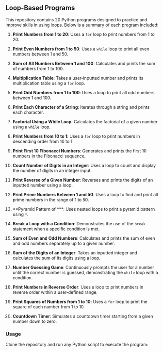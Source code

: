 ## Loop-Based Programs

This repository contains 20 Python programs designed to practice and improve skills in using loops. Below is a summary of each program included:

1. **Print Numbers from 1 to 20**: Uses a `for` loop to print numbers from 1 to 20.

2. **Print Even Numbers from 1 to 50**: Uses a `while` loop to print all even numbers between 1 and 50.

3. **Sum of All Numbers Between 1 and 100**: Calculates and prints the sum of numbers from 1 to 100.

4. **Multiplication Table**: Takes a user-inputted number and prints its multiplication table using a `for` loop.

5. **Print Odd Numbers from 1 to 100**: Uses a loop to print all odd numbers between 1 and 100.

6. **Print Each Character of a String**: Iterates through a string and prints each character.

7. **Factorial Using a While Loop**: Calculates the factorial of a given number using a `while` loop.

8. **Print Numbers from 10 to 1**: Uses a `for` loop to print numbers in descending order from 10 to 1.

9. **Print First 10 Fibonacci Numbers**: Generates and prints the first 10 numbers in the Fibonacci sequence.

10. **Count Number of Digits in an Integer**: Uses a loop to count and display the number of digits in an integer input.

11. **Print Reverse of a Given Number**: Reverses and prints the digits of an inputted number using a loop.

12. **Print Prime Numbers Between 1 and 50**: Uses a loop to find and print all prime numbers in the range of 1 to 50.

13. **Pyramid Pattern of ***: Uses nested loops to print a pyramid pattern using `*`.

14. **Break a Loop with a Condition**: Demonstrates the use of the `break` statement when a specific condition is met.

15. **Sum of Even and Odd Numbers**: Calculates and prints the sum of even and odd numbers separately up to a given number.

16. **Sum of the Digits of an Integer**: Takes an inputted integer and calculates the sum of its digits using a loop.

17. **Number Guessing Game**: Continuously prompts the user for a number until the correct number is guessed, demonstrating the `while` loop with a condition.

18. **Print Numbers in Reverse Order**: Uses a loop to print numbers in reverse order within a user-defined range.

19. **Print Squares of Numbers from 1 to 10**: Uses a `for` loop to print the square of each number from 1 to 10.

20. **Countdown Timer**: Simulates a countdown timer starting from a given number down to zero.

### Usage
Clone the repository and run any Python script to execute the program:
```bash
